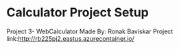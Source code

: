 # Calculator Project Setup
Project 3- WebCalculator Made By: Ronak Baviskar Project link:http://rb225pj2.eastus.azurecontainer.io/
